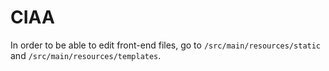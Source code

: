 CIAA
====
In order to be able to edit front-end files, go to `/src/main/resources/static` and `/src/main/resources/templates`.
